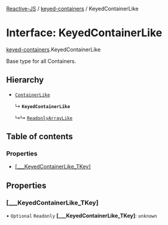 [Reactive-JS](../README.md) / [keyed-containers](../modules/keyed_containers.md) / KeyedContainerLike

# Interface: KeyedContainerLike

[keyed-containers](../modules/keyed_containers.md).KeyedContainerLike

Base type for all Containers.

## Hierarchy

- [`ContainerLike`](containers.ContainerLike.md)

  ↳ **`KeyedContainerLike`**

  ↳↳ [`ReadonlyArrayLike`](keyed_containers.ReadonlyArrayLike.md)

## Table of contents

### Properties

- [[\_\_\_KeyedContainerLike\_TKey]](keyed_containers.KeyedContainerLike.md#[___keyedcontainerlike_tkey])

## Properties

### [\_\_\_KeyedContainerLike\_TKey]

• `Optional` `Readonly` **[\_\_\_KeyedContainerLike\_TKey]**: `unknown`
